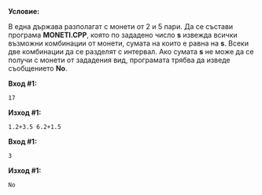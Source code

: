 **Условие:**

В една държава разполагат с монети от 2 и 5 пари. Да се състави програма **MONETI.CPP**, която по зададено число **s** извежда всички възможни комбинации от монети, сумата на които е равна на **s**. Всеки две комбинации да се разделят с интервал. Ако сумата **s** не може да се получи с монети от зададения вид, програмата трябва да изведе съобщението **No**.

**Вход #1:**

	17

**Изход #1:**

	1.2+3.5 6.2+1.5
	
**Вход #1:**

	3

**Изход #1:**

	No
